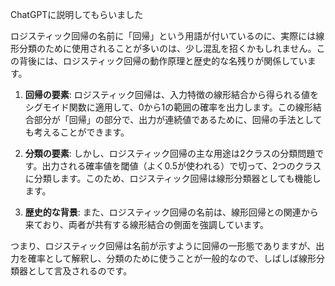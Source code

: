 <!--
title:   なぜロジスティック回帰は「回帰」がついてるのに線形モデルで使う？
tags:    ChatGPT,回帰,機械学習,線形
id:      37e094a16f2aea823d22
private: false
-->
ChatGPTに説明してもらいました


ロジスティック回帰の名前に「回帰」という用語が付いているのに、実際には線形分類のために使用されることが多いのは、少し混乱を招くかもしれません。この背後には、ロジスティック回帰の動作原理と歴史的な名残りが関係しています。

1. **回帰の要素**: ロジスティック回帰は、入力特徴の線形結合から得られる値をシグモイド関数に適用して、0から1の範囲の確率を出力します。この線形結合部分が「回帰」の部分で、出力が連続値であるために、回帰の手法としても考えることができます。

2. **分類の要素**: しかし、ロジスティック回帰の主な用途は2クラスの分類問題です。出力される確率値を閾値（よく0.5が使われる）で切って、2つのクラスに分類します。このため、ロジスティック回帰は線形分類器としても機能します。

3. **歴史的な背景**: また、ロジスティック回帰の名前は、線形回帰との関連から来ており、両者が共有する線形結合の側面を強調しています。

つまり、ロジスティック回帰は名前が示すように回帰の一形態でありますが、出力を確率として解釈し、分類のために使うことが一般的なので、しばしば線形分類器として言及されるのです。